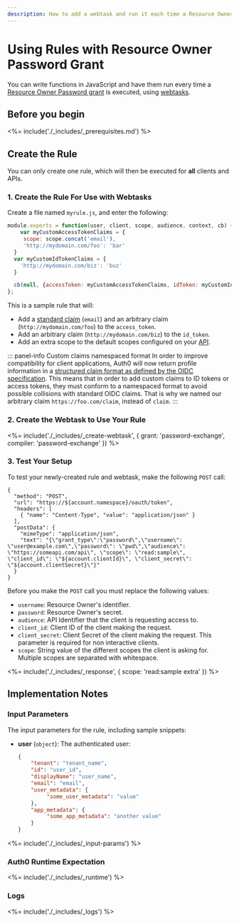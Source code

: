```yaml
---
description: How to add a webtask and run it each time a Resource Owner Password grant is executed.
---
```


# Using Rules with Resource Owner Password Grant

You can write functions in JavaScript and have them run every time a [Resource Owner Password grant](/api-auth/grant/password) is executed, using [webtasks](https://webtask.io/).

## Before you begin

<%= include('./_includes/_prerequisites.md') %>

## Create the Rule

You can only create one rule, which will then be executed for **all** clients and APIs.

### 1. Create the Rule For Use with Webtasks

Create a file named `myrule.js`, and enter the following:

```js
module.exports = function(user, client, scope, audience, context, cb) {
	var myCustomAccessTokenClaims = {
     scope: scope.concat('email'),
     'http://mydomain.com/foo': 'bar'
  }
  var myCustomIdTokenClaims = {
    'http://mydomain.com/biz': 'buz'
  }

  cb(null, {accessToken: myCustomAccessTokenClaims, idToken: myCustomIdTokenClaims});
};
```
This is a sample rule that will:

* Add a [standard claim](https://openid.net/specs/openid-connect-core-1_0.html#StandardClaims) (`email`) and an arbitrary claim (`http://mydomain.com/foo`) to the `access_token`.
* Add an arbitrary claim (`http://mydomain.com/biz`) to the `id_token`.
* Add an extra scope to the default scopes configured on your [API](${manage_url}/#/apis).

::: panel-info Custom claims namespaced format
In order to improve compatibility for client applications, Auth0 will now return profile information in a [structured claim format as defined by the OIDC specification](https://openid.net/specs/openid-connect-core-1_0.html#StandardClaims). This means that in order to add custom claims to ID tokens or access tokens, they must conform to a namespaced format to avoid possible collisions with standard OIDC claims. That is why we named our arbitrary claim `https://foo.com/claim`, instead of `claim`.
:::


### 2. Create the Webtask to Use Your Rule

<%= include('./_includes/_create-webtask', {
	  grant: 'password-exchange',
		compiler: 'password-exchange'
}) %>

### 3. Test Your Setup

To test your newly-created rule and webtask, make the following `POST` call:

```har
{
  "method": "POST",
  "url": "https://${account.namespace}/oauth/token",
  "headers": [
    { "name": "Content-Type", "value": "application/json" }
  ],
  "postData": {
    "mimeType": "application/json",
    "text": "{\"grant_type\":\"password\",\"username\": \"user@example.com\",\"password\": \"pwd\",\"audience\": \"https://someapi.com/api\", \"scope\": \"read:sample\", \"client_id\": \"${account.clientId}\", \"client_secret\": \"${account.clientSecret}\"}"
  }
}
```

Before you make the `POST` call you must replace the following values:
* `username`: Resource Owner's identifier.
* `password`: Resource Owner's secret.
* `audience`: API Identifier that the client is requesting access to.
* `client_id`: Client ID of the client making the request.
* `client_secret`: Client Secret of the client making the request. This parameter is required for non interactive clients.
* `scope`: String value of the different scopes the client is asking for. Multiple scopes are separated with whitespace.

<%= include('./_includes/_response', {
	  scope: 'read:sample extra'
}) %>

## Implementation Notes

### Input Parameters

The input parameters for the rule, including sample snippets:

* **user** (`object`): The authenticated user:

    ```json
    {
        "tenant": "tenant_name",
        "id": "user_id",
        "displayName": "user_name",
        "email": "email",
        "user_metadata": {
             "some_user_metadata": "value"
        },
        "app_metadata": {
             "some_app_metadata": "another value"
        }
    }
    ```

<%= include('./_includes/_input-params') %>

### Auth0 Runtime Expectation

<%= include('./_includes/_runtime') %>

### Logs

<%= include('./_includes/_logs') %>
